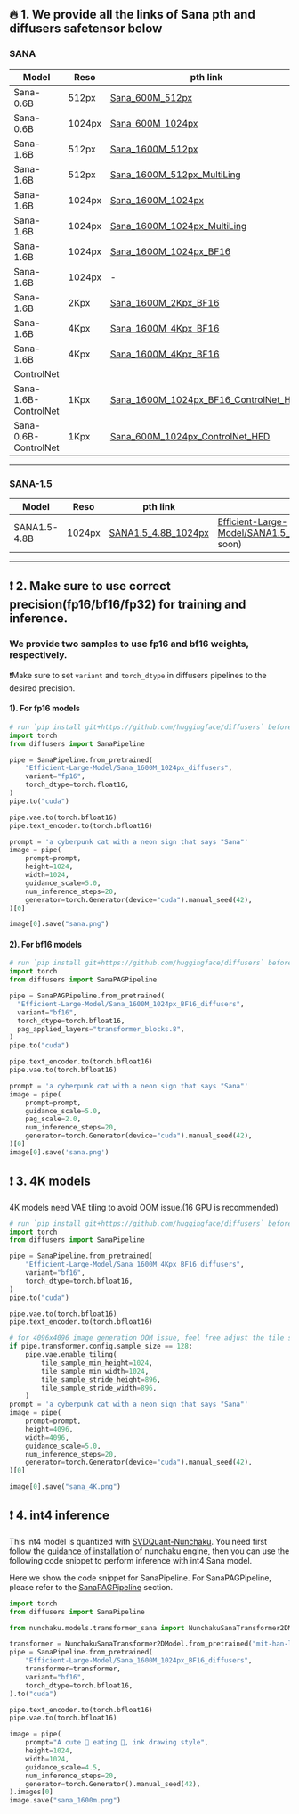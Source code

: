 ## 🔥 1. We provide all the links of Sana pth and diffusers safetensor below

### SANA

| Model                | Reso   | pth link                                                                                                                    | diffusers                                                                                                                                         | Precision     | Description    |
|----------------------|--------|-----------------------------------------------------------------------------------------------------------------------------|---------------------------------------------------------------------------------------------------------------------------------------------------|---------------|----------------|
| Sana-0.6B            | 512px  | [Sana_600M_512px](https://huggingface.co/Efficient-Large-Model/Sana_600M_512px)                                             | [Efficient-Large-Model/Sana_600M_512px_diffusers](https://huggingface.co/Efficient-Large-Model/Sana_600M_512px_diffusers)                         | fp16/fp32     | Multi-Language |
| Sana-0.6B            | 1024px | [Sana_600M_1024px](https://huggingface.co/Efficient-Large-Model/Sana_600M_1024px)                                           | [Efficient-Large-Model/Sana_600M_1024px_diffusers](https://huggingface.co/Efficient-Large-Model/Sana_600M_1024px_diffusers)                       | fp16/fp32     | Multi-Language |
| Sana-1.6B            | 512px  | [Sana_1600M_512px](https://huggingface.co/Efficient-Large-Model/Sana_1600M_512px)                                           | [Efficient-Large-Model/Sana_1600M_512px_diffusers](https://huggingface.co/Efficient-Large-Model/Sana_1600M_512px_diffusers)                       | fp16/fp32     | -              |
| Sana-1.6B            | 512px  | [Sana_1600M_512px_MultiLing](https://huggingface.co/Efficient-Large-Model/Sana_1600M_512px_MultiLing)                       | [Efficient-Large-Model/Sana_1600M_512px_MultiLing_diffusers](https://huggingface.co/Efficient-Large-Model/Sana_1600M_512px_MultiLing_diffusers)   | fp16/fp32     | Multi-Language |
| Sana-1.6B            | 1024px | [Sana_1600M_1024px](https://huggingface.co/Efficient-Large-Model/Sana_1600M_1024px)                                         | [Efficient-Large-Model/Sana_1600M_1024px_diffusers](https://huggingface.co/Efficient-Large-Model/Sana_1600M_1024px_diffusers)                     | fp16/fp32     | -              |
| Sana-1.6B            | 1024px | [Sana_1600M_1024px_MultiLing](https://huggingface.co/Efficient-Large-Model/Sana_1600M_1024px_MultiLing)                     | [Efficient-Large-Model/Sana_1600M_1024px_MultiLing_diffusers](https://huggingface.co/Efficient-Large-Model/Sana_1600M_1024px_MultiLing_diffusers) | fp16/fp32     | Multi-Language |
| Sana-1.6B            | 1024px | [Sana_1600M_1024px_BF16](https://huggingface.co/Efficient-Large-Model/Sana_1600M_1024px_BF16)                               | [Efficient-Large-Model/Sana_1600M_1024px_BF16_diffusers](https://huggingface.co/Efficient-Large-Model/Sana_1600M_1024px_BF16_diffusers)           | **bf16**/fp32 | Multi-Language |
| Sana-1.6B            | 1024px | -                                                                                                                           | [mit-han-lab/svdq-int4-sana-1600m](https://huggingface.co/mit-han-lab/svdq-int4-sana-1600m)                                                       | **int4**      | Multi-Language |
| Sana-1.6B            | 2Kpx   | [Sana_1600M_2Kpx_BF16](https://huggingface.co/Efficient-Large-Model/Sana_1600M_2Kpx_BF16)                                   | [Efficient-Large-Model/Sana_1600M_2Kpx_BF16_diffusers](https://huggingface.co/Efficient-Large-Model/Sana_1600M_2Kpx_BF16_diffusers)               | **bf16**/fp32 | Multi-Language |
| Sana-1.6B            | 4Kpx   | [Sana_1600M_4Kpx_BF16](https://huggingface.co/Efficient-Large-Model/Sana_1600M_4Kpx_BF16)                                   | [Efficient-Large-Model/Sana_1600M_4Kpx_BF16_diffusers](https://huggingface.co/Efficient-Large-Model/Sana_1600M_4Kpx_BF16_diffusers)               | **bf16**/fp32 | Multi-Language |
| Sana-1.6B            | 4Kpx   | [Sana_1600M_4Kpx_BF16](https://huggingface.co/Efficient-Large-Model/Sana_1600M_4Kpx_BF16)                                   | [Efficient-Large-Model/Sana_1600M_4Kpx_BF16_diffusers](https://huggingface.co/Efficient-Large-Model/Sana_1600M_4Kpx_BF16_diffusers)               | **bf16**/fp32 | Multi-Language |
| ControlNet           |        |                                                                                                                             |                                                                                                                                                   |               |                |
| Sana-1.6B-ControlNet | 1Kpx   | [Sana_1600M_1024px_BF16_ControlNet_HED](https://huggingface.co/Efficient-Large-Model/Sana_1600M_1024px_BF16_ControlNet_HED) | Coming soon                                                                                                                                       | **bf16**/fp32 | Multi-Language |
| Sana-0.6B-ControlNet | 1Kpx   | [Sana_600M_1024px_ControlNet_HED](https://huggingface.co/Efficient-Large-Model/Sana_600M_1024px_ControlNet_HED)             | Coming soon                                                                                                                                       | fp16/fp32     | -              |

---

### SANA-1.5

| Model        | Reso   | pth link                                                                                  | diffusers                                                              | Precision | Description    |
|--------------|--------|-------------------------------------------------------------------------------------------|------------------------------------------------------------------------|-----------|----------------|
| SANA1.5-4.8B | 1024px | [SANA1.5_4.8B_1024px](https://huggingface.co/Efficient-Large-Model/SANA1.5_4.8B_1024px)   | [Efficient-Large-Model/SANA1.5_4.8B_1024px_diffusers]()(coming soon)   | bf16      | Multi-Language |


---
## ❗ 2. Make sure to use correct precision(fp16/bf16/fp32) for training and inference.

### We provide two samples to use fp16 and bf16 weights, respectively.

❗️Make sure to set `variant` and `torch_dtype` in diffusers pipelines to the desired precision.

#### 1). For fp16 models

```python
# run `pip install git+https://github.com/huggingface/diffusers` before use Sana in diffusers
import torch
from diffusers import SanaPipeline

pipe = SanaPipeline.from_pretrained(
    "Efficient-Large-Model/Sana_1600M_1024px_diffusers",
    variant="fp16",
    torch_dtype=torch.float16,
)
pipe.to("cuda")

pipe.vae.to(torch.bfloat16)
pipe.text_encoder.to(torch.bfloat16)

prompt = 'a cyberpunk cat with a neon sign that says "Sana"'
image = pipe(
    prompt=prompt,
    height=1024,
    width=1024,
    guidance_scale=5.0,
    num_inference_steps=20,
    generator=torch.Generator(device="cuda").manual_seed(42),
)[0]

image[0].save("sana.png")
```

#### 2). For bf16 models

```python
# run `pip install git+https://github.com/huggingface/diffusers` before use Sana in diffusers
import torch
from diffusers import SanaPAGPipeline

pipe = SanaPAGPipeline.from_pretrained(
  "Efficient-Large-Model/Sana_1600M_1024px_BF16_diffusers",
  variant="bf16",
  torch_dtype=torch.bfloat16,
  pag_applied_layers="transformer_blocks.8",
)
pipe.to("cuda")

pipe.text_encoder.to(torch.bfloat16)
pipe.vae.to(torch.bfloat16)

prompt = 'a cyberpunk cat with a neon sign that says "Sana"'
image = pipe(
    prompt=prompt,
    guidance_scale=5.0,
    pag_scale=2.0,
    num_inference_steps=20,
    generator=torch.Generator(device="cuda").manual_seed(42),
)[0]
image[0].save('sana.png')
```

## ❗ 3. 4K models

4K models need VAE tiling to avoid OOM issue.(16 GPU is recommended)

```python
# run `pip install git+https://github.com/huggingface/diffusers` before use Sana in diffusers
import torch
from diffusers import SanaPipeline

pipe = SanaPipeline.from_pretrained(
    "Efficient-Large-Model/Sana_1600M_4Kpx_BF16_diffusers",
    variant="bf16",
    torch_dtype=torch.bfloat16,
)
pipe.to("cuda")

pipe.vae.to(torch.bfloat16)
pipe.text_encoder.to(torch.bfloat16)

# for 4096x4096 image generation OOM issue, feel free adjust the tile size
if pipe.transformer.config.sample_size == 128:
    pipe.vae.enable_tiling(
        tile_sample_min_height=1024,
        tile_sample_min_width=1024,
        tile_sample_stride_height=896,
        tile_sample_stride_width=896,
    )
prompt = 'a cyberpunk cat with a neon sign that says "Sana"'
image = pipe(
    prompt=prompt,
    height=4096,
    width=4096,
    guidance_scale=5.0,
    num_inference_steps=20,
    generator=torch.Generator(device="cuda").manual_seed(42),
)[0]

image[0].save("sana_4K.png")
```

## ❗ 4. int4 inference

This int4 model is quantized with [SVDQuant-Nunchaku](https://github.com/mit-han-lab/nunchaku). You need first follow the [guidance of installation](https://github.com/mit-han-lab/nunchaku?tab=readme-ov-file#installation) of nunchaku engine, then you can use the following code snippet to perform inference with int4 Sana model.

Here we show the code snippet for SanaPipeline. For SanaPAGPipeline, please refer to the [SanaPAGPipeline](https://github.com/mit-han-lab/nunchaku/blob/main/examples/sana_1600m_pag.py) section.

```python
import torch
from diffusers import SanaPipeline

from nunchaku.models.transformer_sana import NunchakuSanaTransformer2DModel

transformer = NunchakuSanaTransformer2DModel.from_pretrained("mit-han-lab/svdq-int4-sana-1600m")
pipe = SanaPipeline.from_pretrained(
    "Efficient-Large-Model/Sana_1600M_1024px_BF16_diffusers",
    transformer=transformer,
    variant="bf16",
    torch_dtype=torch.bfloat16,
).to("cuda")

pipe.text_encoder.to(torch.bfloat16)
pipe.vae.to(torch.bfloat16)

image = pipe(
    prompt="A cute 🐼 eating 🎋, ink drawing style",
    height=1024,
    width=1024,
    guidance_scale=4.5,
    num_inference_steps=20,
    generator=torch.Generator().manual_seed(42),
).images[0]
image.save("sana_1600m.png")
```
